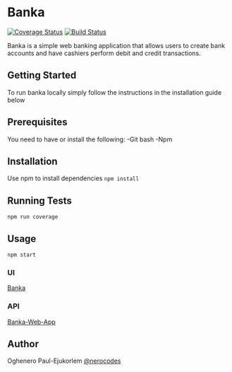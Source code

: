 # Banka
[![Coverage Status](https://coveralls.io/repos/github/Nerocodes/banka/badge.svg?branch=develop)](https://coveralls.io/github/Nerocodes/banka?branch=develop)
[![Build Status](https://travis-ci.org/Nerocodes/banka.svg?branch=develop)](https://travis-ci.org/Nerocodes/banka)

Banka is a simple web banking application that allows users to create bank accounts and have cashiers perform debit and credit transactions.



## Getting Started
To run banka locally simply follow the instructions in the installation guide below

## Prerequisites
You need to have or install the following:
-Git bash
-Npm

## Installation
Use npm to install dependencies
``` npm install ```

## Running Tests
``` npm run coverage ```

## Usage
``` npm start ```

### UI
[Banka](https://nerocodes.github.io/banka/ui/)

### API
[Banka-Web-App](https://banka-web-app.herokuapp.com/)

## Author
Oghenero Paul-Ejukorlem 
[@nerocodes](https://twitter.com/nerocodes)


